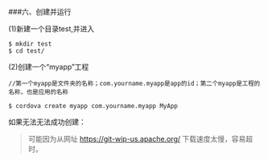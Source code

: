 ###六、创建并运行

(1)新建一个目录test,并进入

    $ mkdir test
    $ cd test/

(2)创建一个“myapp”工程

    //第一个myapp是文件夹的名称；com.yourname.myapp是app的id；第二个myapp是工程的名称，也是应用的名称

    $ cordova create myapp com.yourname.myapp MyApp

如果无法无法成功创建：
>可能因为从网址 https://git-wip-us.apache.org/ 下载速度太慢，容易超时。